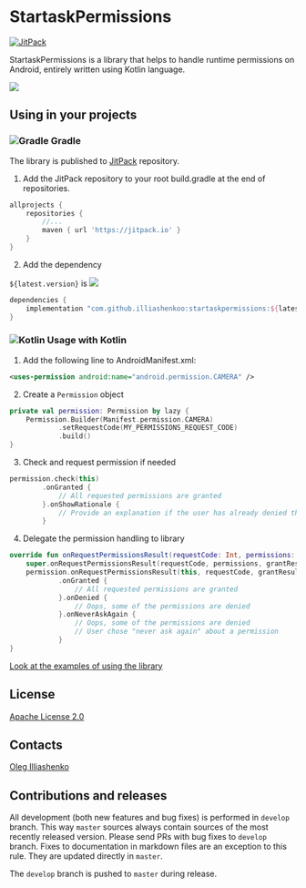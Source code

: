 # StartaskPermissions
[![JitPack](https://jitpack.io/v/illiashenkoo/startask-permissions.svg)](https://jitpack.io/#illiashenkoo/startask-permissions)

StartaskPermissions is a library that helps to handle runtime permissions on Android, entirely written using Kotlin language.

![](https://raw.githubusercontent.com/illiashenkoo/startask-permissions/master/images/logo.png)
## Using in your projects

### ![Gradle](https://raw.githubusercontent.com/illiashenkoo/startask-permissions/master/images/ic_gradle.png) Gradle

The library is published to [JitPack](https://jitpack.io/#illiashenkoo/startask-permissions) repository.

1. Add the JitPack repository to your root build.gradle at the end of repositories.
```groovy
allprojects {
    repositories {
        //...
        maven { url 'https://jitpack.io' }
    }
}
```

2. Add the dependency

`${latest.version}` is [![](https://jitpack.io/v/illiashenkoo/startask-permissions.svg)](https://jitpack.io/#illiashenkoo/startask-permissions)

```groovy
dependencies {
    implementation "com.github.illiashenkoo:startaskpermissions:${latest.version}"
}
```

### ![Kotlin](https://raw.githubusercontent.com/illiashenkoo/startask-permissions/master/images/ic_kotlin.png) Usage with Kotlin

1. Add the following line to AndroidManifest.xml:
```xml
<uses-permission android:name="android.permission.CAMERA" />
```

2. Create a `Permission` object
``` kotlin
private val permission: Permission by lazy {
    Permission.Builder(Manifest.permission.CAMERA)
            .setRequestCode(MY_PERMISSIONS_REQUEST_CODE)
            .build()
}
```

3. Check and request permission if needed

``` kotlin
permission.check(this)
        .onGranted {
            // All requested permissions are granted
        }.onShowRationale {
            // Provide an explanation if the user has already denied that permission request
        }
```

4. Delegate the permission handling to library
``` kotlin
override fun onRequestPermissionsResult(requestCode: Int, permissions: Array<out String>, grantResults: IntArray) {
    super.onRequestPermissionsResult(requestCode, permissions, grantResults)
    permission.onRequestPermissionsResult(this, requestCode, grantResults)
            .onGranted {
                // All requested permissions are granted
            }.onDenied {
                // Oops, some of the permissions are denied
            }.onNeverAskAgain {
                // Oops, some of the permissions are denied
                // User chose "never ask again" about a permission
            }
}
```

[Look at the examples of using the library](https://github.com/illiashenkoo/startask-permissions/blob/master/sample/src/main/java/net/codecision/startask/permissions/sample/PermissionsActivity.kt)

## License

[Apache License 2.0](https://github.com/illiashenkoo/startask-permissions/blob/master/LICENSE)

## Contacts

[Oleg Illiashenko](mailto:illiashenkoo.dev@gmail.com)

## Contributions and releases

All development (both new features and bug fixes) is performed in `develop` branch. 
This way `master` sources always contain sources of the most recently released version.
Please send PRs with bug fixes to `develop` branch.
Fixes to documentation in markdown files are an exception to this rule. They are updated directly in `master`.
                                                                          
The `develop` branch is pushed to `master` during release.